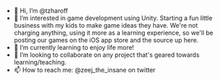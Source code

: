 - 👋 Hi, I’m @tzharoff
- 👀 I’m interested in game development using Unity. Starting a fun little business with my kids to make game ideas they have. We're not charging anything, using it more as a learning experience, so we'll be posting our games on the iOS app store and the source up here.
- 🌱 I’m currently learning to enjoy life more!
- 💞️ I’m looking to collaborate on any project that's geared towards learning/teaching.
- 📫 How to reach me: @zeej_the_insane on twitter

<!---
tzharoff/tzharoff is a ✨ special ✨ repository because its `README.md` (this file) appears on your GitHub profile.
You can click the Preview link to take a look at your changes.
--->
